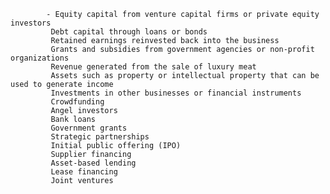 			- Equity capital from venture capital firms or private equity investors
			 Debt capital through loans or bonds
			 Retained earnings reinvested back into the business
			 Grants and subsidies from government agencies or non-profit organizations
			 Revenue generated from the sale of luxury meat
			 Assets such as property or intellectual property that can be used to generate income
			 Investments in other businesses or financial instruments
			 Crowdfunding
			 Angel investors
			 Bank loans
			 Government grants
			 Strategic partnerships
			 Initial public offering (IPO)
			 Supplier financing
			 Asset-based lending
			 Lease financing
			 Joint ventures


